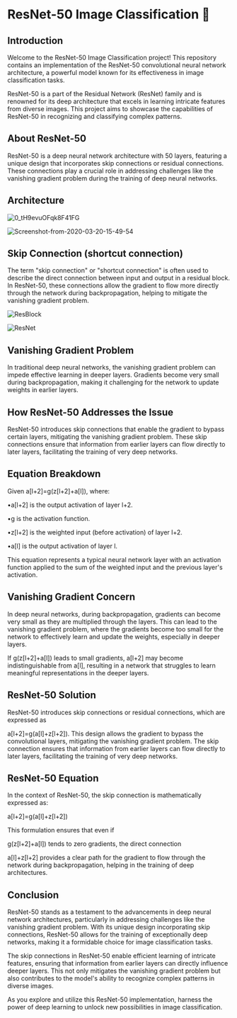 # ResNet-50 Image Classification 🔗

## Introduction

Welcome to the ResNet-50 Image Classification project! This repository contains an implementation of the ResNet-50 convolutional neural network architecture, a powerful model known for its effectiveness in image classification tasks.

ResNet-50 is a part of the Residual Network (ResNet) family and is renowned for its deep architecture that excels in learning intricate features from diverse images. This project aims to showcase the capabilities of ResNet-50 in recognizing and classifying complex patterns.

## About ResNet-50

ResNet-50 is a deep neural network architecture with 50 layers, featuring a unique design that incorporates skip connections or residual connections. These connections play a crucial role in addressing challenges like the vanishing gradient problem during the training of deep neural networks.

## Architecture
![0_tH9evuOFqk8F41FG](https://github.com/Abdelrahman-Amen/Resnet50-From_Scratch_and_Built_in/assets/103226865/a03898e9-0b3a-42c8-bbd0-2d76e34e457c)


![Screenshot-from-2020-03-20-15-49-54](https://github.com/Abdelrahman-Amen/Resnet50-From_Scratch_and_Built_in/assets/103226865/2eb7c4b0-5306-4f36-933c-862aa6e6651a)

## Skip Connection (shortcut connection)

The term "skip connection" or "shortcut connection" is often used to describe the direct connection between input and output in a residual block. In ResNet-50, these connections allow the gradient to flow more directly through the network during backpropagation, helping to mitigate the vanishing gradient problem.


 
![ResBlock](https://github.com/Abdelrahman-Amen/Resnet50-From_Scratch_and_Built_in/assets/103226865/c37a874b-c240-4c12-8992-8e48fc33bcfb)



![ResNet](https://github.com/Abdelrahman-Amen/Resnet50-From_Scratch_and_Built_in/assets/103226865/c735bebd-5b2e-4c29-9ef3-305440c45c2c)



## Vanishing Gradient Problem

In traditional deep neural networks, the vanishing gradient problem can impede effective learning in deeper layers. Gradients become very small during backpropagation, making it challenging for the network to update weights in earlier layers.

## How ResNet-50 Addresses the Issue

ResNet-50 introduces skip connections that enable the gradient to bypass certain layers, mitigating the vanishing gradient problem. These skip connections ensure that information from earlier layers can flow directly to later layers, facilitating the training of very deep networks.


## Equation Breakdown
Given a[l+2]=g(z[l+2]+a[l]), where:
 
•a[l+2] is the output activation of layer l+2.
 
•g is the activation function.
 
•z[l+2] is the weighted input (before activation) of layer l+2.
 
•a[l] is the output activation of layer l.

This equation represents a typical neural network layer with an activation function applied to the sum of the weighted input and the previous layer's activation.

## Vanishing Gradient Concern

In deep neural networks, during backpropagation, gradients can become very small as they are multiplied through the layers. This can lead to the vanishing gradient problem, where the gradients become too small for the network to effectively learn and update the weights, especially in deeper layers.

If g(z[l+2]+a[l]) leads to small gradients, a[l+2] may become indistinguishable from a[l], resulting in a network that struggles to learn meaningful representations in the deeper layers.

## ResNet-50 Solution
ResNet-50 introduces skip connections or residual connections, which are expressed as 
 
a[l+2]=g(a[l]+z[l+2]). This design allows the gradient to bypass the convolutional layers, mitigating the vanishing gradient problem. The skip connection ensures that information from earlier layers can flow directly to later layers, facilitating the training of very deep networks.


## ResNet-50 Equation
In the context of ResNet-50, the skip connection is mathematically expressed as:
 
a[l+2]=g(a[l]+z[l+2])

This formulation ensures that even if 
 
g(z[l+2]+a[l]) tends to zero gradients, the direct connection 
 
a[l]+z[l+2] provides a clear path for the gradient to flow through the network during backpropagation, helping in the training of deep architectures.





## Conclusion

ResNet-50 stands as a testament to the advancements in deep neural network architectures, particularly in addressing challenges like the vanishing gradient problem. With its unique design incorporating skip connections, ResNet-50 allows for the training of exceptionally deep networks, making it a formidable choice for image classification tasks.

The skip connections in ResNet-50 enable efficient learning of intricate features, ensuring that information from earlier layers can directly influence deeper layers. This not only mitigates the vanishing gradient problem but also contributes to the model's ability to recognize complex patterns in diverse images.

As you explore and utilize this ResNet-50 implementation, harness the power of deep learning to unlock new possibilities in image classification. 







